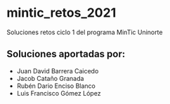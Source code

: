# mintic_retos_2021
Soluciones retos ciclo 1 del programa MinTic Uninorte

## Soluciones aportadas por:

- Juan David Barrera Caicedo
- Jacob Cataño Granada
- Rubén Dario Enciso Blanco
- Luis Francisco Gómez López
